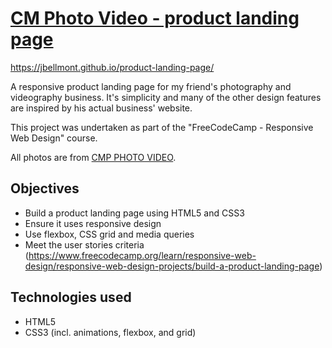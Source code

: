 # [CM Photo Video - product landing page](https://jbellmont.github.io/product-landing-page/)

https://jbellmont.github.io/product-landing-page/

A responsive product landing page for my friend's photography and videography business. It's simplicity and many of the other design features are inspired by his actual business' website.

This project was undertaken as part of the "FreeCodeCamp - Responsive Web Design" course.

All photos are from [CMP PHOTO VIDEO](https://www.cmphotovideo.co.uk/).

## Objectives
- Build a product landing page using HTML5 and CSS3
- Ensure it uses responsive design
- Use flexbox, CSS grid and media queries
- Meet the user stories criteria (https://www.freecodecamp.org/learn/responsive-web-design/responsive-web-design-projects/build-a-product-landing-page) 

## Technologies used
- HTML5
- CSS3 (incl. animations, flexbox, and grid)